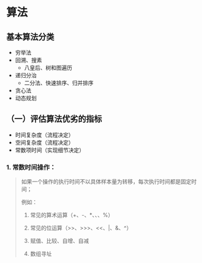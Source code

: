 # 算法

## 基本算法分类

* 穷举法
* 回溯、搜素
  * 八皇后、树和图遍历
* 递归分治
  * 二分法、快速排序、归并排序
* 贪心法
* 动态规划



## （一）评估算法优劣的指标

* 时间复杂度（流程决定）
* 空间复杂度（流程决定）
* 常数项时间（实现细节决定）

### 1. 常数时间操作：

> 如果一个操作的执行时间不以具体样本量为转移，每次执行时间都是固定时间；
>
> 例如：
>
> 	1. 常见的算术运算（+、-、*、、、%）
> 	
> 	2. 常见的位运算（>>、>>>、<<、|、&、^）
> 	3. 赋值、比较、自增、自减
> 	4. 数组寻址